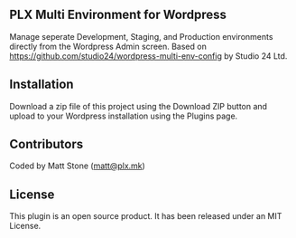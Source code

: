 ## PLX Multi Environment for Wordpress

Manage seperate Development, Staging, and Production environments directly from the Wordpress Admin screen. Based on https://github.com/studio24/wordpress-multi-env-config by Studio 24 Ltd.

## Installation

Download a zip file of this project using the Download ZIP button and upload to your Wordpress installation using the Plugins page.

## Contributors

Coded by Matt Stone (matt@plx.mk)

## License

This plugin is an open source product. It has been released under an MIT License.